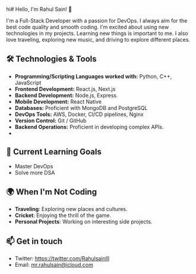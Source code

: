 hi# Hello, I'm Rahul Sain! 👋

I'm a Full-Stack Developer with a passion for DevOps. I always aim for the best code quality and smooth coding. I'm excited about using new technologies in my projects. Learning new things is important to me. I also love traveling, exploring new music, and driving to explore different places.

## 🛠️ Technologies & Tools

- **Programming/Scripting Languages worked with:** Python, C++, JavaScript
- **Frontend Development:** React.js, Next.js
- **Backend Development:** Node.js, Express
- **Mobile Development:**  React Native
- **Databases:** Proficient with MongoDB and PostgreSQL
- **DevOps Tools:** AWS, Docker, CI/CD pipelines, Nginx
- **Version Control:** Git / GitHub 
- **Backend Operations:** Proficient in developing complex APIs.
- 
## 🌱 Current Learning Goals

- Master DevOps
- Solve more DSA

## 🌍 When I'm Not Coding

- **Traveling**: Exploring new places and cultures.
- **Cricket**: Enjoying the thrill of the game.
- **Personal Projects**: Working on interesting side projects.

## 📫 Get in touch

- Twitter: https://twitter.com/Rahulsainlll
- Email: mr.rahulsain@icloud.com
